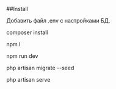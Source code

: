 ##Install

Добавить файл .env c настройками БД.

composer install

npm i

npm run dev

php artisan migrate --seed

php artisan serve
